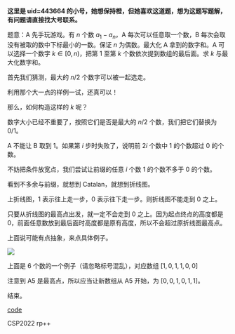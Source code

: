 **这里是 uid=443664 的小号，她想保持橙，但她喜欢这道题，想为这题写题解，有问题请直接找大号联系。**

题意：A 先手玩游戏。有 $n$ 个数 $a_1-a_n$，A 每次可以任意取一个数，B 每次会取没有被取的数中下标最小的一数。保证 $n$ 为偶数。最大化 A 拿到的数字和。A 可以选择一个数字 $k \in [0,n)$，把第 $1$ 至第 $k$ 个数依次提到数组的最后面。求 $k$ 与最大化数字和。

首先我们猜测，最大的 $n/2$ 个数字可以被一起选走。

利用那个大一点的样例一试，还真可以！

那么，如何构造这样的 $k$ 呢？

数字大小已经不重要了，按照它们是否是最大的 $n/2$ 个数，我们把它们替换为 $0/1$。

A 不能让 B 取到 $1$。如果第 $i$ 步时失败了，说明前 $2i$ 个数中 $1$ 的个数超过 $0$ 的个数。

不妨把条件放宽点，我们尝试让前缀的任意 $i$ 个数 $1$ 的个数不多于 $0$ 的个数。

看到不多余与前缀，就想到 Catalan，就想到折线图。

上折线图，$1$ 表示往上走一步，$0$ 表示往下走一步。则折线图不能走到 $0$ 之上。

只要从折线图的最高点出发，就一定不会走到 $0$ 之上。因为起点终点的高度都是 $0$，前面任意数放到最后面时高度都是原有高度，所以不会超过原折线图最高点。

上面说可能有点抽象，来点具体例子。

![](https://cdn.luogu.com.cn/upload/image_hosting/qons7ob9.png)

上面是 $6$ 个数的一个例子（请忽略标号混乱），对应数组 $[1,0,1,1,0,0]$

注意到 A5 是最高点，所以应当让新数组从 A5 开始，为 $[0,0,1,0,1,1]$。

结束。

[code](https://atcoder.jp/contests/arc138/submissions/33912408)

CSP2022 rp++